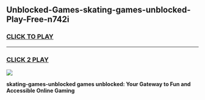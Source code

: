
## Unblocked-Games-skating-games-unblocked-Play-Free-n742i
<h3>
<a href="https://premium76.site?title=skating-games-unblocked&ref=23A">CLICK TO PLAY</a></h3>
<hr>

<h3>
<a href="https://premium76.site?title=skating-games-unblocked&ref=23A">CLICK 2 PLAY</a>
  
</h3>

<a href="https://premium76.site?title=skating-games-unblocked&ref=23A"><img src="https://clearcache.store/games.png"></a>


**skating-games-unblocked games unblocked: Your Gateway to Fun and Accessible Online Gaming**
